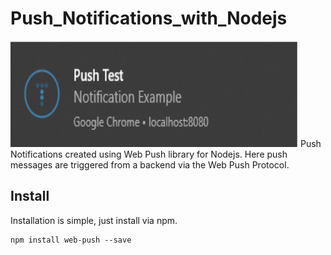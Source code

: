 # Push_Notifications_with_Nodejs
<img src="image.png" width="460px" height="170px" />
Push Notifications created using Web Push library for Nodejs. Here push messages are triggered from a backend via the Web Push Protocol.

## Install
Installation is simple, just install via npm.

```
npm install web-push --save
```


